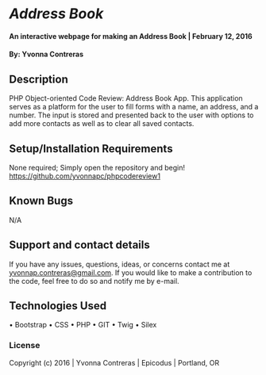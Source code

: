 # _Address Book_

#### An interactive webpage for making an Address Book | February 12, 2016

#### By: Yvonna Contreras

## Description

PHP Object-oriented Code Review: Address Book App. This application serves as a platform for the user to fill forms with a name, an address, and a number. The input is stored and presented back to the user with options to add more contacts as well as to clear all saved contacts. 

## Setup/Installation Requirements

None required; Simply open the repository and begin!
https://github.com/yvonnapc/phpcodereview1

## Known Bugs

N/A

## Support and contact details

If you have any issues, questions, ideas, or concerns contact me at yvonnap.contreras@gmail.com. If you would like to make a contribution to the code, feel free to do so and notify me by e-mail.

## Technologies Used

• Bootstrap
• CSS
• PHP
• GIT
• Twig
• Silex

### License

Copyright (c) 2016  |  Yvonna Contreras  |  Epicodus  |  Portland, OR
